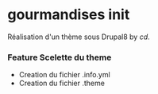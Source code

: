 # gourmandises init

Réalisation d'un thème sous Drupal8 by *cd*.

### Feature Scelette du theme
- Creation du fichier .info.yml
- Creation du fichier .theme